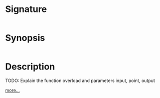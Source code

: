# Signature
```vikid-signature
```

# Synopsis
```vikid-synopsis
```

# Description
TODO: Explain the function overload and parameters input, point, output

[more...](point)